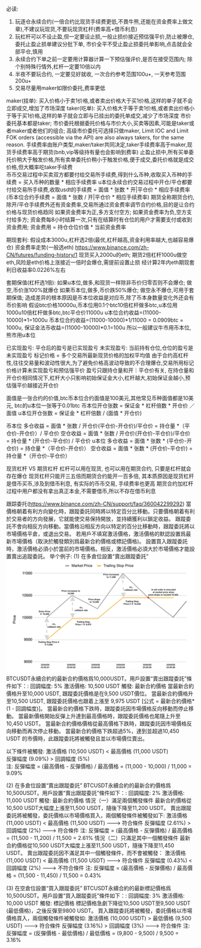 必读:
1. 玩逐仓永续合约(一倍合约比现货手续费更低,不畏牛熊,还能在资金费率上做文章),不建议玩现货,不要玩现货杠杆(费率高+借币利息)
2. 玩杠杆可以不设止盈,但一定要设止损,一般止损价接近预估强平价,防止被爆仓, 委托止盈止损单建议分批下单, 市价全平不受止盈止损委托单影响,点击就会全部平仓,慎用
3. 永续合约下单之前一定要用计算器计算一下预估强评价,是否在接受范围内; 除个别特殊行情外,杠杆一定要10倍以内
4. 半夜不要玩合约, 一定要见好就收, 一次合约参考范围100u+, 一天参考范围200u+ 
5. 交易尽量用maker如限价委托,费率更低


maker(挂单): 买入价格小于卖1价格,或者卖出价格大于买1价格,这样的单子就不会立即成交,增加了市场深度
taker(吃单): 买入价格大于等于卖1价格,或者卖出价格小于等于买1价格,这样的单子就会立即与已挂出的委托单成交,减少了市场深度
市价委托基本都是taker; 市价委托根据委托价格与市价大小,买卖等因素,可能是taker或者maker或者他们的组合; 高级市价委托可选择只做maker, Limit IOC and Limit FOK orders (accessible via the API) are also always takers, for the same reason.
手续费率由账户类型,maker/taker共同决定,taker手续费率高于maker,现货手续费率高于期货(bnb,vip等级持有量也会影响到费率)
止盈止损中,所有买单委托价稍大于触发价格,所有卖单委托价稍小于触发价格,便于成交,委托价格就是成交价格,但大概率吃taker手续费  
币币交易过程中买卖双方都要付给交易所手续费,得到什么币种,收取买入币种的手续费 = 买入币种的数量 * 相应手续费率
u本位永续合约交易过程中开仓/平仓都要付给交易所手续费,收取usdt的手续费 = 面值 * 张数 * 开|平仓价 * 相应手续费率 (币本位合约手续费 = 面值 * 张数 / 开|平仓价 * 相应手续费率)
期货全称期货合约,除开/平仓手续费外还有资金费率,交易所通过资金费率调节合约价格,目的是让合约价格与现货价格趋同
如果资金费率为正,多方支付空方; 如果资金费率为负,空方支付给多方; 资金费每8小时结算一次,只有在结算时有仓位的用户才需要支付或收到资金费用; 资金费用 = 持仓仓位价值 * 当前资金费率


期现套利:
假设成本3000u,杠杆选2倍(最优,杠杆越高,资金利用率越大,也越容易爆仓)
资金费率走势(一般选eth) https://www.binance.com/zh-CN/futures/funding-history/1
现货买入2000u的eth; 期货2倍杠杆1000u做空eth,风险是eth价格上涨接近一倍时会爆仓,需提前设置止损
经计算2年内eth期现套利日收益率0.0226%左右


套期保值(杠杆选1倍):
如果u本位,做多,和现货一样除非币价归零否则不会爆仓; 做空,币价涨100%就爆仓
如果币本位,做多,币价跌50%爆仓; 做空永不爆仓,可用于套期保值; 
造成差异的根本原因是币本位收益是对应币,除了币本身数量变化外还会有币价影响
假设btc价格10000u,币本位用0.1个btc10倍杠杆做多btc,u本位用1000u10倍杠杆做多btc,btc平仓价11000u
u本位合约收益=(11000-10000)*1=1000u
币本位合约收益=(11000-10000)*1/11000 = 0.0909btc = 1000u, 保证金法币收益=(11000-10000)*0.1=100u
所以一般建议牛市用币本位,熊市用u本位


已实现盈亏: 平仓后的盈亏是已实现盈亏
未实现盈亏: 当前持有仓位,仓位的盈亏是未实现盈亏
标记价格 = 多个交易所最新现货价格的加权平均值
由于合约高杠杆性,往往交易量和波动性很大,为了避免价格高波动导致的不合理爆仓,交易所用标记价格计算未实现盈亏和预估强平价
盈亏只跟持仓量和开｜平仓价有关, 在持仓量和开仓价相同情况下,杠杆大小只影响初始保证金大小,杠杆越大,初始保证金越小,预估强平价越接近开仓价


面值是一张合约的价值,btc币本位合约面值是100美元,其他常见币种面值都是10美元, btc的u本位一张等于0.01btc
币本位开仓张数 = 保证金 * 杠杆倍数 * 开仓价 ／ 面值
u本位开仓张数 = 保证金 * 杠杆倍数 / (面值 * 开仓价)


币本位
多仓收益 = 面值 * 张数 / 开仓价(平仓价-开仓价)/平仓价 = 持仓量 *（平仓价-开仓价）/ 平仓价
空仓收益 = 面值 * 张数 / 开仓价(开仓价-平仓价)/平仓价 = 持仓量 * (开仓价-平仓价) / 平仓价
u本位
多仓收益 = 面值 * 张数 * (平仓价-开仓价) = 持仓量 *（平仓价-开仓价）
空仓收益 = 面值 * 张数 * (开仓价-平仓价) = 持仓量 *（开仓价-平仓价）


现货杠杆 VS 期货杠杆
杠杆可以用在现货, 也可以用在期货合约, 只要是杠杆就会存在爆仓
现货杠杆只能开三五倍而期货合约能开一百多倍, 其本质原因是现货杠杆是借币买币,涉及到借币利息, 有实际的币币交易, 手续费率也更高
期货合约加杠杆过程中用户都没有拿出真正本金,不需要借币,所以不存在借币利息


跟踪委托(https://www.binance.com/zh-CN/support/faq/360042299292)
當價格朝着有利方向變化時，跟蹤委託同時將以特定百分比移動。只要價格朝着有利於交易者的方向發展，它就能使交易保持開放，並持續獲利以鎖定收益。
跟蹤委託不會向相反方向移動。當價格沿相反方向以特定的百分比移動時，跟蹤委託將以市場價格平倉，或退出交易。
若用戶不填寫激活價格，激活價格的默認設置爲最新市場價格（取決於觸發類別爲最新合約價格或標記價格)。
設置買入跟蹤委託時，激活價格必須小於當前的市場價格。相反，激活價格必須大於市場價格才能設置賣出追蹤委託。
举个例子:
(1) 在多倉位設置“賣出跟蹤委託”    
![Image](https://github.com/forthcoming/essay/blob/master/common/%E8%B7%9F%E8%B8%AA%E5%A7%94%E6%89%98.png)    
BTCUSDT永續合約的最新合約價格爲10,000USDT。用戶設置“賣出跟蹤委託”條件如下：:
回調幅度: 5%
激活價格: 10,500 USDT
觸發: 最新合約價格
當最新合約價格升至10,000 USDT, 跟蹤委託價格是在9,500 USDT價位。
當最新合約價格升至10,500 USDT, 跟蹤委託價格也跟着上漲至 9,975 USDT [公式 = 最新合約價格* (1 - 回調幅度)]。
當最新合約價格下跌時，跟蹤委託因市場價格反向移動而停止移動。
當最新價格開始反彈上升達到最高價格時，跟蹤委託價格也尾隨上升至10,450 USDT。
當最新合約價格價格從最高價格下跌時，跟蹤委託因市場價格反向移動而再次停止移動。
當最新合約價格下跌超過5%，達到並超過10,450 USDT 的市價時，此跟蹤委託將被觸發且並以市場價位賣出。

以下條件被觸發:
激活價格 (10,500 USDT) < 最高價格 (11,000 USDT)   
反彈幅度 (9.09%) > 回調幅度 (5%)   
注:
反彈幅度 = (最高價格 - 反彈價格) / 最高價格 
 = (11,000 - 10,000) / 11,000
 = 9.09%

(2) 在多倉位設置“賣出跟蹤委託”
BTCUSDT永續合約的最新合約價格爲10,500USDT。用戶設置“賣出跟蹤委託”條件如下：:
回調幅度: 2%
激活價格: 11,000 USDT
觸發: 最新合約價格
情況（一）滿足兩個觸發條件
最新合約價格從10,500 USDT大幅度上漲至11,500 USDT，隨後下降至11,200 USDT。
賣出跟蹤委託將被觸發，委託價格以市場價格買入，兩個觸發條件被觸發如下:
激活價格 (11,000 USDT) < 最高價格 (11,500 USDT)    ---> 符合條件
反彈幅度 (2.61%) > 回調幅度 (2%)    ---> 符合條件
注:
反彈幅度 = (最高價格 - 反彈價格) / 最高價格 
 = (11,500 - 11,200) / 11,500
 = 2.61%
情況（二）只滿足其中一個觸發條件
最新合約價格從10,500 USDT大幅度上漲至11,500 USDT，隨後下降至11,450 USDT。
賣出跟蹤委託因不滿足其中一個觸發條件，而不會被觸發：
激活價格 (11,000 USDT) < 最高價格 (11,500 USDT)  ---> 符合條件
反彈幅度 (0.43%) < 回調幅度 (2%) ---> 不符合條件
注:
反彈幅度 = (最高價格 - 反彈價格) / 最高價格 
   = (11,500 - 11,450) / 11,500
   = 0.43%

(3) 在空倉位設置“買入跟蹤委託”
BTCUSDT永續合約的最新標記價格爲10,500USDT。用戶設置“買入跟蹤委託”條件如下：:
回調幅度: 3%
激活價格: 10,000 USDT
觸發: 標記價格
標記價格急劇下降從10,500 USDT至9,500 USDT (最低價格)，之後反彈至9800 USDT。
買入跟蹤委託將被觸發，委託價格以市場價格買入，兩個觸發條件被觸發如:
激活價格 (10,000 USDT) > 最低價格 (9,500 USDT)    ---> 符合條件
反彈幅度 (3.16%) > 回調幅度 (3%)    ---> 符合條件
注:
反彈幅度 = (反彈價格 - 最低價格) / 最低價格 
   = (9,800 - 9,500) / 9,500
   = 3.16%



